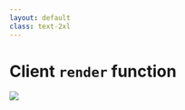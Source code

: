```yaml
---
layout: default
class: text-2xl
---
```


# Client **`render`** function

<img src="/images/04-client-04.png" class="mt-20" />
